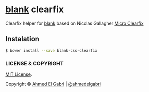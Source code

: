 # [blank](https://github.com/ahmedelgabri/blank) clearfix

Clearfix helper for [blank](https://github.com/ahmedelgabri/blank) based on Nicolas Gallagher [Micro Clearfix](http://nicolasgallagher.com/micro-clearfix-hack/)

## Instalation

```sh
$ bower install --save blank-css-clearfix
```


### LICENSE & COPYRIGHT
[MIT License](http://opensource.org/licenses/MIT).

Copyright © [Ahmed El Gabri](http://gabri.me) | [@ahmedelgabri](http://twitter.com/ahmedelgabri)
